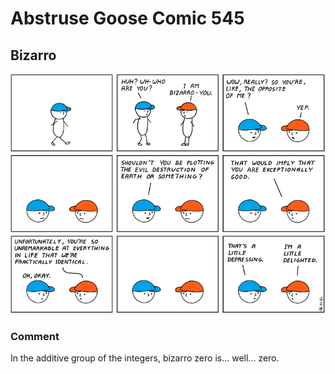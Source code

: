 # Abstruse Goose Comic 545
## Bizarro

![image](bizero.png)
### Comment
In the additive group of the integers, bizarro zero is... well... zero.

